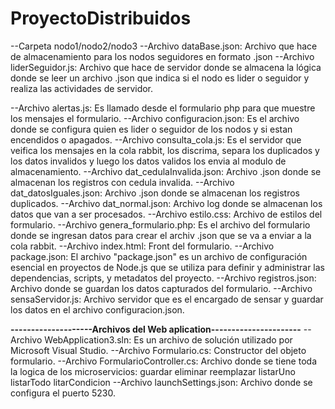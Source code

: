 # ProyectoDistribuidos
--Carpeta nodo1/nodo2/nodo3
  --Archivo dataBase.json: Archivo que hace de almacenamiento para los nodos seguidores en formato .json
  --Archivo liderSeguidor.js: Archivo que hace de servidor donde se almacena la lógica donde se leer un archivo .json que indica si el nodo es lider o seguidor y realiza las actividades de servidor.

--Archivo alertas.js: Es llamado desde el formulario php para que muestre los mensajes el formulario.
--Archivo configuracion.json: Es el archivo donde se configura quien es lider o seguidor de los nodos y si estan encendidos o apagados.
--Archivo consulta_cola.js: Es el servidor que veifica los mensajes en la cola rabbit, los discrima, separa los duplicados y los datos invalidos y luego los datos validos los envia al modulo de almacenamiento.
--Archivo dat_cedulaInvalida.json: Archivo .json donde se almacenan los registros con cedula invalida.
--Archivo dat_datosIguales.json: Archivo .json donde se almacenan los registros duplicados.
--Archivo dat_normal.json: Archivo log donde se almacenan los datos que van a ser procesados.
--Archivo estilo.css: Archivo de estilos del formulario.
--Archivo genera_formulario.php: Es el archivo del formulario donde se ingresan datos para crear el archiv .json que se va a enviar a la cola rabbit.
--Archivo index.html: Front del formulario.
--Archivo package.json: El archivo "package.json" es un archivo de configuración esencial en proyectos de Node.js que se utiliza para definir y administrar las dependencias, scripts, y metadatos del proyecto.
--Archivo registros.json: Archivo donde se guardan los datos capturados del formulario.
--Archivo sensaServidor.js: Archivo servidor que es el encargado de sensar y guardar los datos en el archivo configuracion.json.

**--------------------Archivos del Web aplication----------------------**
--Archivo WebApplication3.sln: Es un archivo de solución utilizado por Microsoft Visual Studio.
--Archivo Formulario.cs: Constructor del objeto formulario.
--Archivo FormularioController.cs: Archivo donde se tiene toda la logica de los microservicios:
guardar
eliminar
reemplazar
listarUno
listarTodo
litarCondicion
--Archivo launchSettings.json: Archivo donde se configura el puerto 5230.

